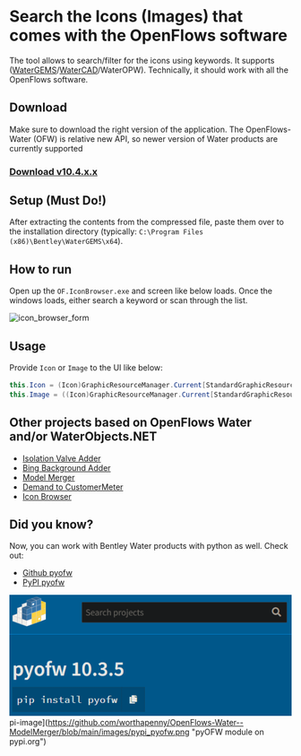 # Search the Icons (Images) that comes with the OpenFlows software

The tool allows to search/filter for the icons using keywords. 
It supports ([WaterGEMS](https://www.bentley.com/en/products/product-line/hydraulics-and-hydrology-software/watergems)/[WaterCAD](https://www.bentley.com/en/products/product-line/hydraulics-and-hydrology-software/watercad)/WaterOPW).
Technically, it should work with all the OpenFlows software.

## Download

Make sure to download the right version of the application. The OpenFlows-Water (OFW) is relative new API, so newer version of Water products are currently supported

### [Download v10.4.x.x](OFW.IsolationValveAdder/_setup.bat)

## Setup (Must Do!)

After extracting the contents from the compressed file, paste them over to the installation directory (typically: `C:\Program Files (x86)\Bentley\WaterGEMS\x64`).

## How to run

Open up the `OF.IconBrowser.exe` and screen like below loads.
Once the windows loads, either search a keyword or scan through the list.

![icon_browser_form](https://github.com/worthapenny/OpenFlows-IconBrowser/blob/main/Images/IconBrowser_Form.png "Icon Browser Form")


## Usage

Provide `Icon` or `Image` to the UI like below:
```csharp
this.Icon = (Icon)GraphicResourceManager.Current[StandardGraphicResourceNames.IconView];
this.Image = ((Icon)GraphicResourceManager.Current[StandardGraphicResourceNames.IconView]).ToBitmap();
```

## Other projects based on OpenFlows Water and/or WaterObjects.NET

* [Isolation Valve Adder](https://github.com/worthapenny/OpenFlows-Water--IsolationValveAdder)
* [Bing Background Adder](https://github.com/worthapenny/OpenFlows-Water--BingBackground)
* [Model Merger](https://github.com/worthapenny/OpenFlows-Water--ModelMerger)
* [Demand to CustomerMeter](https://github.com/worthapenny/OpenFlows-Water--DemandToCustomerMeter)
* [Icon Browser](https://github.com/worthapenny/OpenFlows-IconBrowser)

## Did you know?

Now, you can work with Bentley Water products with python as well. Check out:

* [Github pyofw](https://github.com/worthapenny/pyofw)
* [PyPI pyofw](https://pypi.org/project/pyofw/)

![pypi-image](https://github.com/worthapenny/OpenFlows-Water--ModelMerger/blob/main/images/pypi_pyofw.png "pyOFW module on pypi.org")
pi-image](https://github.com/worthapenny/OpenFlows-Water--ModelMerger/blob/main/images/pypi_pyofw.png "pyOFW module on pypi.org")